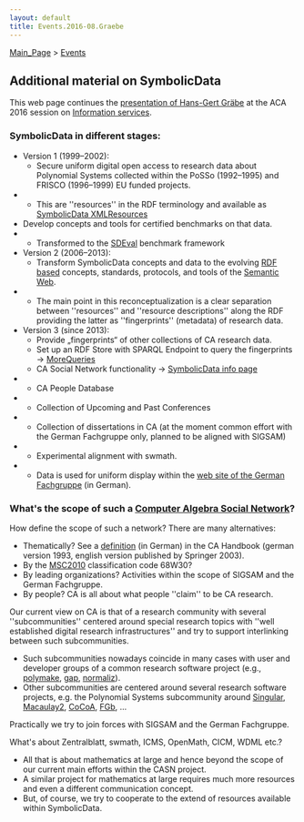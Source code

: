 ```yaml
---
layout: default
title: Events.2016-08.Graebe
---
```


[Main\_Page](Main_Page "wikilink") \> [Events](Events "wikilink")

## Additional material on SymbolicData ##  


This web page continues the [presentation of Hans-Gert Gräbe](http://symbolicdata.org/Presentations/aca-16.pdf) at the ACA 2016 session on [Information services](Events.2016-08).

### SymbolicData in different stages: ###  
- Version 1 (1999&ndash;2002): 
  - Secure uniform digital open access to research data about Polynomial Systems collected within the PoSSo (1992&ndash;1995) and FRISCO (1996&ndash;1999) EU funded projects. 
-  - This are ''resources'' in the RDF terminology and available as [SymbolicData XMLResources](http://symbolicdata.org/XMLResources/)
  - Develop concepts and tools for certified benchmarks on that data.
-  - Transformed to the [SDEval](SDEval "wikilink") benchmark framework
- Version 2 (2006&ndash;2013): 
  - Transform SymbolicData concepts and data to the evolving [RDF based](https://www.w3.org/RDF/) concepts, standards, protocols, and tools of the [Semantic Web](https://www.w3.org/standards/semanticweb/).
-  - The main point in this reconceptualization is a clear separation between ''resources'' and ''resource descriptions'' along the RDF providing the latter as ''fingerprints'' (metadata) of research data. 
- Version 3 (since 2013): 
  - Provide „fingerprints“ of other collections of CA research data. 
  - Set up an RDF Store with SPARQL Endpoint to query the fingerprints -> [MoreQueries](MoreQueries "wikilink")
  - CA Social Network functionality -> [SymbolicData info page](http://symbolicdata.org/info/)
-  - CA People Database
-  - Collection of Upcoming and Past Conferences
-  - Collection of dissertations in CA (at the moment common effort with the German Fachgruppe only, planned to be aligned with SIGSAM)
-  - Experimental alignment with swmath.
-  - Data is used for uniform display within the [web site of the German Fachgruppe](http://www.fachgruppe-computeralgebra.de/symbolicdata/) (in German).

### What's the scope of such a [Computer Algebra Social Network](CASN "wikilink")?  ###

How define the scope of such a network? There are many alternatives:
- Thematically? See a [definition](http://www.fachgruppe-computeralgebra.de/allgemeines/) (in German) in the CA Handbook (german version 1993, english version published by Springer 2003).
- By the [MSC2010](http://msc2010.org) classification code 68W30? 
- By leading organizations? Activities within the scope of SIGSAM and the German Fachgruppe.
- By people? CA is all about what people ''claim'' to be CA research.

Our current view on CA is that of a research community with several ''subcommunities'' centered around special research topics with ''well established digital research infrastructures'' and try to support interlinking between such subcommunities.  

- Such subcommunities nowadays coincide in many cases with user and developer groups of a common research software project (e.g., [polymake](http://swmath.org/software/724), [gap](http://swmath.org/software/320), [normaliz](http://swmath.org/software/630)).
- Other subcommunities are centered around several research software projects, e.g. the Polynomial Systems subcommunity around [Singular](http://swmath.org/software/866), [Macaulay2](http://swmath.org/software/537), [CoCoA](http://swmath.org/software/143), [FGb](http://swmath.org/software/143), ...

Practically we try to join forces with SIGSAM and the German Fachgruppe.

What's about Zentralblatt, swmath, ICMS, OpenMath, CICM, WDML etc.? 
- All that is about mathematics at large and hence beyond the scope of our current main efforts within the CASN project. 
- A similar project for mathematics at large requires much more resources and even a different communication concept.
- But, of course, we try to cooperate to the extend of resources available within SymbolicData.
